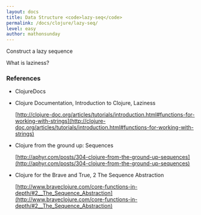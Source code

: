 ```yaml
---
layout: docs
title: Data Structure <code>lazy-seq</code>
permalink: /docs/clojure/lazy-seq/
level: easy
author: mathonsunday
---
```


Construct a lazy sequence

What is laziness?


### References

- ClojureDocs


- Clojure Documentation, Introduction to Clojure, Laziness

    [http://clojure-doc.org/articles/tutorials/introduction.html#functions-for-working-with-strings](http://clojure-doc.org/articles/tutorials/introduction.html#functions-for-working-with-strings)

- Clojure from the ground up: Sequences

    [http://aphyr.com/posts/304-clojure-from-the-ground-up-sequences](http://aphyr.com/posts/304-clojure-from-the-ground-up-sequences)

- Clojure for the Brave and True, 2 The Sequence Abstraction

    [http://www.braveclojure.com/core-functions-in-depth/#2__The_Sequence_Abstraction](http://www.braveclojure.com/core-functions-in-depth/#2__The_Sequence_Abstraction)

